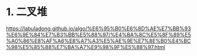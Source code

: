 # 1. 二叉堆






https://labuladong.github.io/algo/%E6%95%B0%E6%8D%AE%E7%BB%93%E6%9E%84%E7%B3%BB%E5%88%97/%E4%BA%8C%E5%8F%89%E5%A0%86%E8%AF%A6%E8%A7%A3%E5%AE%9E%E7%8E%B0%E4%BC%98%E5%85%88%E7%BA%A7%E9%98%9F%E5%88%97.html


















